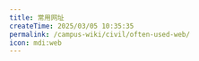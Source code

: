 ```yaml
---
title: 常用网址
createTime: 2025/03/05 10:35:35
permalink: /campus-wiki/civil/often-used-web/
icon: mdi:web
---
```

